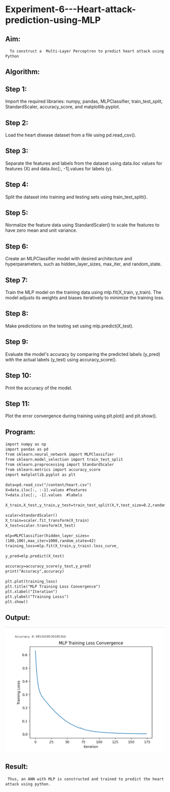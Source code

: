 # Experiment-6---Heart-attack-prediction-using-MLP
## Aim:
      To construct a  Multi-Layer Perceptron to predict heart attack using Python
## Algorithm:

## Step 1:
Import the required libraries: numpy, pandas, MLPClassifier, train_test_split, StandardScaler, accuracy_score, and matplotlib.pyplot.
## Step 2:
Load the heart disease dataset from a file using pd.read_csv().
## Step 3:
Separate the features and labels from the dataset using data.iloc values for features (X) and data.iloc[:, -1].values for labels (y).
## Step 4:
Split the dataset into training and testing sets using train_test_split().
## Step 5:
Normalize the feature data using StandardScaler() to scale the features to have zero mean and unit variance.
## Step 6:
Create an MLPClassifier model with desired architecture and hyperparameters, such as hidden_layer_sizes, max_iter, and random_state.
## Step 7:
Train the MLP model on the training data using mlp.fit(X_train, y_train). The model adjusts its weights and biases iteratively to minimize the training loss.
## Step 8:
Make predictions on the testing set using mlp.predict(X_test).
## Step 9:
Evaluate the model's accuracy by comparing the predicted labels (y_pred) with the actual labels (y_test) using accuracy_score().
## Step 10:
Print the accuracy of the model.
## Step 11:
Plot the error convergence during training using plt.plot() and plt.show().

## Program:
```
import numpy as np
import pandas as pd 
from sklearn.neural_network import MLPClassifier 
from sklearn.model_selection import train_test_split
from sklearn.preprocessing import StandardScaler 
from sklearn.metrics import accuracy_score
import matplotlib.pyplot as plt

data=pd.read_csv("/content/heart.csv")
X=data.iloc[:, :-1].values #features 
Y=data.iloc[:, -1].values  #labels 

X_train,X_test,y_train,y_test=train_test_split(X,Y,test_size=0.2,random_state=42)

scaler=StandardScaler()
X_train=scaler.fit_transform(X_train)
X_test=scaler.transform(X_test)

mlp=MLPClassifier(hidden_layer_sizes=(100,100),max_iter=1000,random_state=42)
training_loss=mlp.fit(X_train,y_train).loss_curve_

y_pred=mlp.predict(X_test)

accuracy=accuracy_score(y_test,y_pred)
print("Accuracy",accuracy)

plt.plot(training_loss)
plt.title("MLP Training Loss Convergence")
plt.xlabel("Iteration")
plt.ylabel("Training Losss")
plt.show()
```

## Output:
![](./o1.png)
## Result:
     Thus, an ANN with MLP is constructed and trained to predict the heart attack using python.
     

